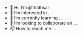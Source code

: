 - 👋 Hi, I’m @thathsar
- 👀 I’m interested in ...
- 🌱 I’m currently learning ...
- 💞️ I’m looking to collaborate on ...
- 📫 How to reach me ...

<!---
thathsar/thathsar is a ✨ special ✨ repository because its `README.md` (this file) appears on your GitHub profile.
You can click the Preview link to take a look at your changes.
--->
